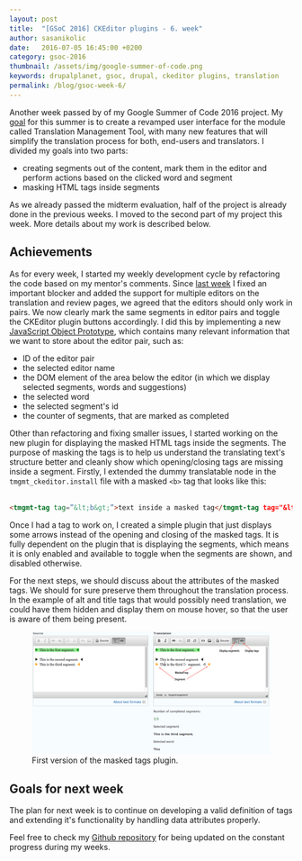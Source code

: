 ```yaml
---
layout: post
title:  "[GSoC 2016] CKEditor plugins - 6. week"
author: sasanikolic
date:   2016-07-05 16:45:00 +0200
category: gsoc-2016
thumbnail: /assets/img/google-summer-of-code.png
keywords: drupalplanet, gsoc, drupal, ckeditor plugins, translation
permalink: /blog/gsoc-week-6/
---
```

Another week passed by of my Google Summer of Code 2016 project. My [goal](https://docs.google.com/document/d/1s2vqifV6rDJHXMCYKAqz7Xgd7ZEHx7zTWHVkAuwRGsg/edit?usp=sharing) for this summer is to create a revamped 
user interface for the module called Translation Management Tool, with many new features that will simplify the translation process for both, end-users and translators. 
I divided my goals into two parts:

* creating segments out of the content, mark them in the editor and perform actions based on the clicked word and segment
* masking HTML tags inside segments

As we already passed the midterm evaluation, half of the project is already done in the previous weeks. I moved to the second part of my project this week. More details about my work is described below.

## Achievements
As for every week, I started my weekly development cycle by refactoring the code based on my mentor's comments. Since [last week](http://sasanikolic.com/gsoc/gsoc-ckeditor-plugins-5-week/) I fixed an important blocker and added the support for multiple editors on the translation and review pages,
we agreed that the editors should only work in pairs. We now clearly mark the same segments in editor pairs and toggle the CKEditor plugin buttons accordingly. I did this by implementing a new [JavaScript Object Prototype](http://www.w3schools.com/js/js_object_prototypes.asp), which contains 
many relevant information that we want to store about the editor pair, such as:

* ID of the editor pair
* the selected editor name
* the DOM element of the area below the editor (in which we display selected segments, words and suggestions)
* the selected word
* the selected segment's id
* the counter of segments, that are marked as completed

Other than refactoring and fixing smaller issues, I started working on the new plugin for displaying the masked HTML tags inside the segments. The purpose of masking the tags is to help us understand the translating text's structure better and cleanly show which opening/closing 
tags are missing inside a segment. Firstly, I extended the dummy translatable node in the ```tmgmt_ckeditor.install``` file 
with a masked ```<b>``` tag that looks like this: 

```html

<tmgmt-tag tag=”&lt;b&gt;”>text inside a masked tag</tmgmt-tag tag="&lt;/b&gt;">

```

Once I had a tag to work on, I created a simple plugin that just displays some arrows instead of the opening and closing of the masked tags. It is fully dependent on the plugin that is displaying the 
 segments, which means it is only enabled and available to toggle when the segments are shown, and disabled otherwise. 
 
For the next steps, we should discuss about the attributes of the masked tags. 
We should for sure preserve them throughout the translation process. In the example of alt and title tags that would possibly need translation, we could have them hidden and display them on mouse hover, so 
that the user is aware of them being present.

<figure>
    <img src="/assets/img/posts/first_version_tags_plugin_2.png" alt="First version of masked tags">
    <figcaption>First version of the masked tags plugin.</figcaption>
</figure>

## Goals for next week
The plan for next week is to continue on developing a valid definition of tags and extending it's functionality by handling data attributes properly.

Feel free to check my [Github repository](https://github.com/sasanikolic90/tmgmt_ckeditor/) for being updated on the constant progress during my weeks.
